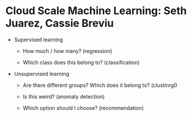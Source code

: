 # Cloud Scale Machine Learning: Seth Juarez, Cassie Breviu

* Supervised learning

    * How much / how many? (regression)

    * Which class does this belong to? (classification)

* Unsupervised learning

    * Are there different groups? Which does it belong to? (clustinrg0

    * Is this weird? (anomaly detection)

    * Which option should I choose? (recommendation)
